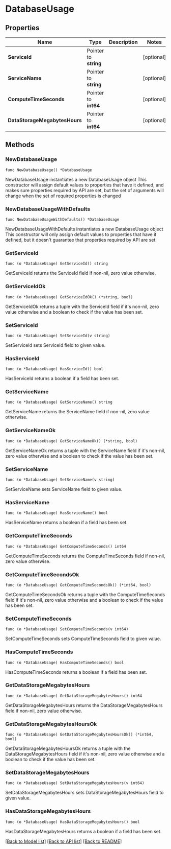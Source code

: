# DatabaseUsage

## Properties

Name | Type | Description | Notes
------------ | ------------- | ------------- | -------------
**ServiceId** | Pointer to **string** |  | [optional] 
**ServiceName** | Pointer to **string** |  | [optional] 
**ComputeTimeSeconds** | Pointer to **int64** |  | [optional] 
**DataStorageMegabytesHours** | Pointer to **int64** |  | [optional] 

## Methods

### NewDatabaseUsage

`func NewDatabaseUsage() *DatabaseUsage`

NewDatabaseUsage instantiates a new DatabaseUsage object
This constructor will assign default values to properties that have it defined,
and makes sure properties required by API are set, but the set of arguments
will change when the set of required properties is changed

### NewDatabaseUsageWithDefaults

`func NewDatabaseUsageWithDefaults() *DatabaseUsage`

NewDatabaseUsageWithDefaults instantiates a new DatabaseUsage object
This constructor will only assign default values to properties that have it defined,
but it doesn't guarantee that properties required by API are set

### GetServiceId

`func (o *DatabaseUsage) GetServiceId() string`

GetServiceId returns the ServiceId field if non-nil, zero value otherwise.

### GetServiceIdOk

`func (o *DatabaseUsage) GetServiceIdOk() (*string, bool)`

GetServiceIdOk returns a tuple with the ServiceId field if it's non-nil, zero value otherwise
and a boolean to check if the value has been set.

### SetServiceId

`func (o *DatabaseUsage) SetServiceId(v string)`

SetServiceId sets ServiceId field to given value.

### HasServiceId

`func (o *DatabaseUsage) HasServiceId() bool`

HasServiceId returns a boolean if a field has been set.

### GetServiceName

`func (o *DatabaseUsage) GetServiceName() string`

GetServiceName returns the ServiceName field if non-nil, zero value otherwise.

### GetServiceNameOk

`func (o *DatabaseUsage) GetServiceNameOk() (*string, bool)`

GetServiceNameOk returns a tuple with the ServiceName field if it's non-nil, zero value otherwise
and a boolean to check if the value has been set.

### SetServiceName

`func (o *DatabaseUsage) SetServiceName(v string)`

SetServiceName sets ServiceName field to given value.

### HasServiceName

`func (o *DatabaseUsage) HasServiceName() bool`

HasServiceName returns a boolean if a field has been set.

### GetComputeTimeSeconds

`func (o *DatabaseUsage) GetComputeTimeSeconds() int64`

GetComputeTimeSeconds returns the ComputeTimeSeconds field if non-nil, zero value otherwise.

### GetComputeTimeSecondsOk

`func (o *DatabaseUsage) GetComputeTimeSecondsOk() (*int64, bool)`

GetComputeTimeSecondsOk returns a tuple with the ComputeTimeSeconds field if it's non-nil, zero value otherwise
and a boolean to check if the value has been set.

### SetComputeTimeSeconds

`func (o *DatabaseUsage) SetComputeTimeSeconds(v int64)`

SetComputeTimeSeconds sets ComputeTimeSeconds field to given value.

### HasComputeTimeSeconds

`func (o *DatabaseUsage) HasComputeTimeSeconds() bool`

HasComputeTimeSeconds returns a boolean if a field has been set.

### GetDataStorageMegabytesHours

`func (o *DatabaseUsage) GetDataStorageMegabytesHours() int64`

GetDataStorageMegabytesHours returns the DataStorageMegabytesHours field if non-nil, zero value otherwise.

### GetDataStorageMegabytesHoursOk

`func (o *DatabaseUsage) GetDataStorageMegabytesHoursOk() (*int64, bool)`

GetDataStorageMegabytesHoursOk returns a tuple with the DataStorageMegabytesHours field if it's non-nil, zero value otherwise
and a boolean to check if the value has been set.

### SetDataStorageMegabytesHours

`func (o *DatabaseUsage) SetDataStorageMegabytesHours(v int64)`

SetDataStorageMegabytesHours sets DataStorageMegabytesHours field to given value.

### HasDataStorageMegabytesHours

`func (o *DatabaseUsage) HasDataStorageMegabytesHours() bool`

HasDataStorageMegabytesHours returns a boolean if a field has been set.


[[Back to Model list]](../README.md#documentation-for-models) [[Back to API list]](../README.md#documentation-for-api-endpoints) [[Back to README]](../README.md)


